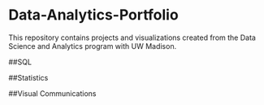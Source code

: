 # Data-Analytics-Portfolio

This repository contains projects and visualizations created from the Data Science and Analytics program with UW Madison.

##SQL

##Statistics

##Visual Communications
